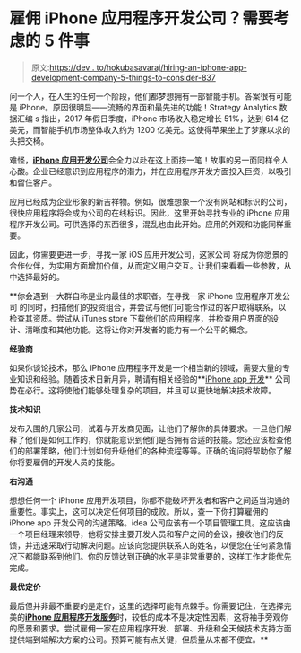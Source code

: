 # 雇佣 iPhone 应用程序开发公司？需要考虑的 5 件事

> 原文:[https://dev . to/hokubasavaraj/hiring-an-iphone-app-development-company-5-things-to-consider-837](https://dev.to/hokubasavaraj/hiring-an-iphone-app-development-company-5-things-to-consider-837)

问一个人，在人生的任何一个阶段，他们都梦想拥有一部智能手机。答案很有可能是 iPhone。原因很明显——流畅的界面和最先进的功能！Strategy Analytics 数据汇编 s 指出，2017 年假日季度，iPhone 市场收入稳定增长 51%，达到 614 亿美元，而智能手机市场整体收入约为 1200 亿美元。这使得苹果坐上了梦寐以求的头把交椅。

难怪，[**iPhone 应用开发公司**](https://www.hokuapps.com/services/iphone-application-development-company/)会全力以赴在这上面捞一笔！故事的另一面同样令人心酸。企业已经意识到应用程序的潜力，并在应用程序开发方面投入巨资，以吸引和留住客户。

应用已经成为企业形象的新吉祥物。例如，很难想象一个没有网站和标识的公司，很快应用程序将会成为公司的在线标识。因此，这里开始寻找专业的 iPhone 应用程序开发公司。可供选择的东西很多，混乱也由此开始。应用的外观和功能同样重要。

因此，你需要更进一步，寻找一家 iOS 应用开发公司，这家公司 将成为你愿景的合作伙伴，为实用方面增加价值，从而定义用户交互。让我们来看看一些参数，从中选择最好的。

 **你会遇到一大群自称是业内最佳的求职者。在寻找一家 iPhone 应用程序开发公司 的同时，扫描他们的投资组合，并尝试与他们可能合作过的客户取得联系，以检查其资质。尝试从 iTunes store 下载他们的应用程序，并检查用户界面的设计、清晰度和其他功能。这将让你对开发者的能力有一个公平的概念。

**经验商**

如果你谈论技术，那么 iPhone 应用程序开发是一个相当新的领域，需要大量的专业知识和经验。随着技术日新月异，聘请有相关经验的**[iPhone app 开发](https://www.hokuapps.com/services/iphone-ios-app-development/)** 公司 势在必行。这将使他们能够处理复杂的项目，并且可以更快地解决技术故障。

**技术知识**

发布入围的几家公司，试着与开发商见面，让他们了解你的具体要求。一旦他们解释了他们是如何工作的，你就能意识到他们是否拥有合适的技能。您还应该检查他们的部署策略，他们计划如何升级他们的各种流程等等。正确的询问将帮助你了解你将要雇佣的开发人员的技能。

**右沟通**

想想任何一个 iPhone 应用开发项目，你都不能破坏开发者和客户之间适当沟通的重要性。事实上，这可以决定任何项目的成败。所以，查一下你打算雇佣的iPhone app 开发公司的沟通策略。idea 公司应该有一个项目管理工具。这应该由一个项目经理来领导，他将安排主要开发人员和客户之间的会议，接收他们的反馈，并迅速采取行动解决问题。应该向您提供联系人的姓名，以便您在任何紧急情况下都能联系到他们。你的反馈达到正确的水平是非常重要的，这样工作才能优先完成。

**最优定价**

最后但并非最不重要的是定价，这里的选择可能有点棘手。你需要记住，在选择完美的[**iPhone 应用程序开发服务**](https://www.hokuapps.com/services/iphone-ios-app-development/)时，较低的成本不是决定性因素，这将袖手旁观你的愿景和要求。尝试雇佣一家在应用程序开发、部署、升级和全天候技术支持方面提供端到端解决方案的公司。预算可能有点关键，但质量从来都不便宜。**